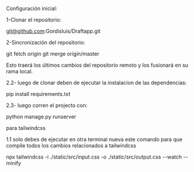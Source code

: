 Configuración inicial:

1-Clonar el repositorio:

git@github.com:Gordisluis/Draftapp.git


2-Sincronización del repositorio:

git fetch origin
git merge origin/master

Esto traerá los últimos cambios del repositorio remoto y los fusionará en su rama local.

2.2- luego de clonar deben de ejecutar la instalacion de las dependencias:

pip install requirements.txt

2.3- luego corren el projecto con:

python manage.py runserver

para tailwindcss

1.1 solo debes de ejecutar en otra terminal nueva este comando para que compile todos los cambios relacionados a tailwindcss 

npx tailwindcss -i ./static/src/input.css -o ./static/src/output.css --watch --minify

